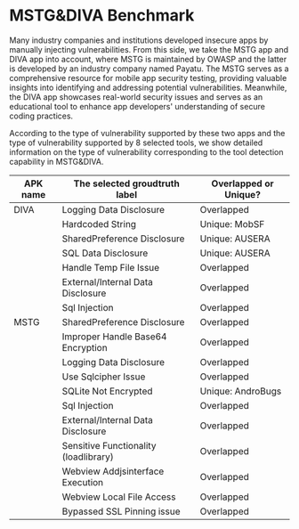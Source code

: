 # MSTG&DIVA Benchmark

​Many industry companies and institutions developed insecure apps by manually injecting vulnerabilities. From this side, we take the MSTG app and DIVA app into account, where MSTG is maintained by OWASP and the latter is developed by an industry company named Payatu. The MSTG serves as a comprehensive resource for mobile app security testing, providing valuable insights into identifying and addressing potential vulnerabilities. Meanwhile, the DIVA app showcases real-world security issues and serves as an educational tool to enhance app developers' understanding of secure coding practices.

​According to the type of vulnerability supported by these two apps and the type of vulnerability supported by 8 selected tools, we show detailed information on the type of vulnerability corresponding to the tool detection capability in MSTG&DIVA.

| APK name | The selected groudtruth label         | Overlapped or Unique? |
| -------- | ------------------------------------- | --------------------- |
| DIVA     | Logging Data Disclosure               | Overlapped            |
|          | Hardcoded String                      | Unique:  MobSF        |
|          | SharedPreference Disclosure           | Unique:  AUSERA       |
|          | SQL Data Disclosure                   | Unique:  AUSERA       |
|          | Handle Temp File Issue                | Overlapped            |
|          | External/Internal Data Disclosure     | Overlapped            |
|          | Sql Injection                         | Overlapped            |
| MSTG     | SharedPreference Disclosure           | Overlapped            |
|          | Improper Handle Base64 Encryption     | Overlapped            |
|          | Logging Data Disclosure               | Overlapped            |
|          | Use Sqlcipher Issue                   | Overlapped            |
|          | SQLite Not Encrypted                  | Unique:  AndroBugs    |
|          | Sql Injection                         | Overlapped            |
|          | External/Internal Data Disclosure     | Overlapped            |
|          | Sensitive Functionality (loadlibrary) | Overlapped            |
|          | Webview Addjsinterface Execution      | Overlapped            |
|          | Webview Local File Access             | Overlapped            |
|          | Bypassed SSL Pinning issue            | Overlapped            |
